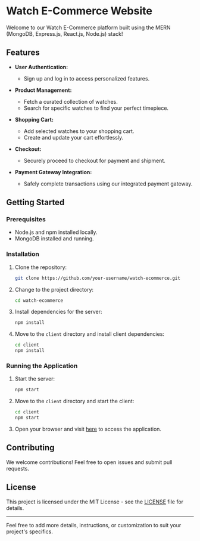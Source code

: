 
# Watch E-Commerce Website

Welcome to our Watch E-Commerce platform built using the MERN (MongoDB, Express.js, React.js, Node.js) stack!

## Features

- **User Authentication:**
  - Sign up and log in to access personalized features.
  
- **Product Management:**
  - Fetch a curated collection of watches.
  - Search for specific watches to find your perfect timepiece.

- **Shopping Cart:**
  - Add selected watches to your shopping cart.
  - Create and update your cart effortlessly.

- **Checkout:**
  - Securely proceed to checkout for payment and shipment.

- **Payment Gateway Integration:**
  - Safely complete transactions using our integrated payment gateway.

## Getting Started

### Prerequisites

- Node.js and npm installed locally.
- MongoDB installed and running.

### Installation

1. Clone the repository:
   ```bash
   git clone https://github.com/your-username/watch-ecommerce.git
   ```

2. Change to the project directory:
   ```bash
   cd watch-ecommerce
   ```

3. Install dependencies for the server:
   ```bash
   npm install
   ```

4. Move to the `client` directory and install client dependencies:
   ```bash
   cd client
   npm install
   ```

### Running the Application

1. Start the server:
   ```bash
   npm start
   ```

2. Move to the `client` directory and start the client:
   ```bash
   cd client
   npm start
   ```

3. Open your browser and visit [here](https://elated-fawn-veil.cyclic.app/) to access the application.

## Contributing

We welcome contributions! Feel free to open issues and submit pull requests.

## License

This project is licensed under the MIT License - see the [LICENSE](LICENSE) file for details.

---

Feel free to add more details, instructions, or customization to suit your project's specifics.
